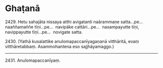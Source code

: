 

# Ghaṭanā





2429\. Hetu sahajāta nissaya atthi avigatanti naārammaṇe satta…pe…  naaññamaññe tīṇi…pe…  navipāke cattāri…pe…  nasampayutte tīṇi, navippayutte tīṇi…pe…  novigate satta.

2430\. (Yathā kusalattike anulomapaccanīyagaṇanā vitthāritā, evaṃ vitthāretabbaṃ. Asammohantena eso sajjhāyamaggo.)

---

2431\. Anulomapaccanīyaṃ.





